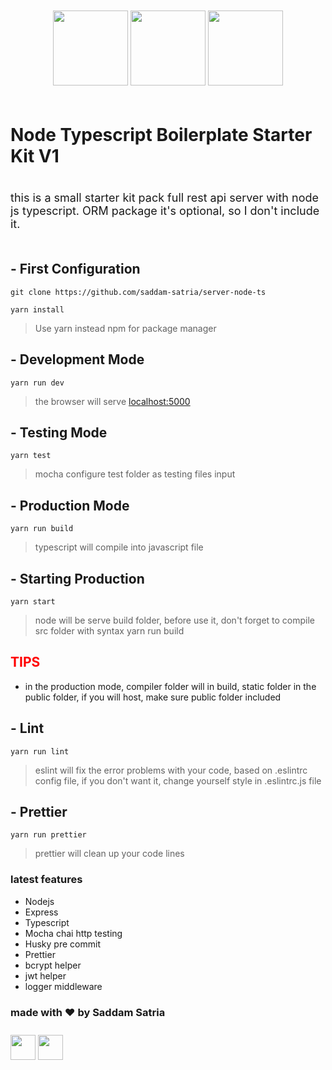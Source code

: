 <p style="text-align: center; padding: 20px 0px;">
<img src="https://kelasprogrammer.com/wp-content/uploads/2020/07/Node.js.png" width="120" />
<img src="https://cdn-icons-png.flaticon.com/512/919/919832.png" width="120" />
<img src="https://upload.wikimedia.org/wikipedia/commons/6/64/Expressjs.png" width="120" />
</p>

# Node Typescript Boilerplate Starter Kit V1

<p style="font-size: 18px; padding: 20px 0px">this is a small starter kit pack full rest api server with node js typescript. ORM package it's optional, so I don't include it. <p>

## - First Configuration

```
git clone https://github.com/saddam-satria/server-node-ts

yarn install
```

> Use yarn instead npm for package manager

## - Development Mode

```
yarn run dev
```

> the browser will serve [localhost:5000](http://localhost:5000)

## - Testing Mode

```
yarn test
```

> mocha configure test folder as testing files input

## - Production Mode

```
yarn run build
```

> typescript will compile into javascript file

## - Starting Production

```
yarn start
```

> node will be serve build folder, before use it, don't forget to compile src folder with syntax yarn run build

<h2 style="color: red; font-weight: 700;">
    TIPS
</h2>
<ul>
    <li>in the production mode, compiler folder will in build, static folder in the public folder, if you will host, make sure public folder included</li>
   
</ul>

## - Lint

```
yarn run lint
```

> eslint will fix the error problems with your code, based on .eslintrc config file, if you don't want it, change yourself style in .eslintrc.js file

## - Prettier

```
yarn run prettier
```

> prettier will clean up your code lines

<h3>latest features</h3>
<ul>
    <li>Nodejs</li>
    <li>Express</li>
    <li>Typescript</li>
    <li>Mocha chai http testing</li>
    <li>Husky pre commit</li>
    <li>Prettier</li>
    <li>bcrypt helper</li>
    <li>jwt helper</li>
    <li>logger middleware</li>
</ul>

<h3> made with ❤️ by Saddam Satria </h3>
<div style="padding: 10px 0px"> 
    <a href="https://www.linkedin.com/in/saddam-satria-ardhi-837570170/"><img src="https://cdn-icons-png.flaticon.com/512/174/174857.png" style="width:40px; height: 40px; object-fit: contain;"/></a>
    <a href="https://www.instagram.com/saddamsatria_12/"><img src="https://cdn-icons-png.flaticon.com/512/1384/1384063.png" style="width:40px; height: 40px; object-fit: contain;"/></a>
    
</div>
